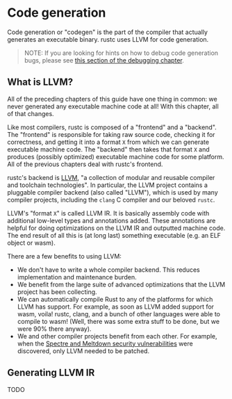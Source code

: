# Code generation

Code generation or "codegen" is the part of the compiler that actually
generates an executable binary. rustc uses LLVM for code generation.

> NOTE: If you are looking for hints on how to debug code generation bugs,
> please see [this section of the debugging chapter][debugging].

[debugging]: codegen/debugging.html

## What is LLVM?

All of the preceding chapters of this guide have one thing in common: we never
generated any executable machine code at all! With this chapter, all of that
changes.

Like most compilers, rustc is composed of a "frontend" and a "backend". The
"frontend" is responsible for taking raw source code, checking it for
correctness, and getting it into a format `X` from which we can generate
executable machine code. The "backend" then takes that format `X` and produces
(possibly optimized) executable machine code for some platform. All of the
previous chapters deal with rustc's frontend.

rustc's backend is [LLVM](https://llvm.org), "a collection of modular and
reusable compiler and toolchain technologies". In particular, the LLVM project
contains a pluggable compiler backend (also called "LLVM"), which is used by
many compiler projects, including the `clang` C compiler and our beloved
`rustc`.

LLVM's "format `X`" is called LLVM IR. It is basically assembly code with
additional low-level types and annotations added. These annotations are helpful
for doing optimizations on the LLVM IR and outputted machine code. The end
result of all this is (at long last) something executable (e.g. an ELF object
or wasm).

There are a few benefits to using LLVM:

- We don't have to write a whole compiler backend. This reduces implementation
  and maintenance burden.
- We benefit from the large suite of advanced optimizations that the LLVM
  project has been collecting.
- We can automatically compile Rust to any of the platforms for which LLVM has
  support. For example, as soon as LLVM added support for wasm, voila! rustc,
  clang, and a bunch of other languages were able to compile to wasm! (Well,
  there was some extra stuff to be done, but we were 90% there anyway).
- We and other compiler projects benefit from each other. For example, when the
  [Spectre and Meltdown security vulnerabilities][spectre] were discovered,
  only LLVM needed to be patched.

[spectre]: https://meltdownattack.com/

## Generating LLVM IR

TODO
